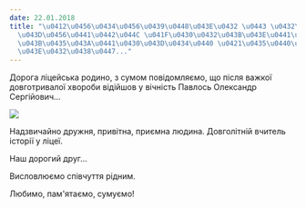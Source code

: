 ```yaml
---
date: 22.01.2018
title: "\u0412\u0456\u0434\u0456\u0439\u0448\u043E\u0432 \u0443 \u0432\u0456\u0447\
  \u043D\u0456\u0441\u0442\u044C \u041F\u0430\u0432\u043B\u043E\u0441\u044C \u041E\
  \u043B\u0435\u043A\u0441\u0430\u043D\u0434\u0440 \u0421\u0435\u0440\u0433\u0456\u0439\
  \u043E\u0432\u0438\u0447..."
---
```

Дорога ліцейська родино, з сумом повідомляємо, що після важкої довготривалої хвороби відійшов у вічність Павлось Олександр Сергійович...

![](/files/відійшов-у-вічність--історикос.jpg)

Надзвичайно дружня, привітна, приємна людина. Довголітній вчитель історії у ліцеї.

Наш дорогий друг...

Висловлюємо співчуття рідним.

Любимо, пам'ятаємо, сумуємо!